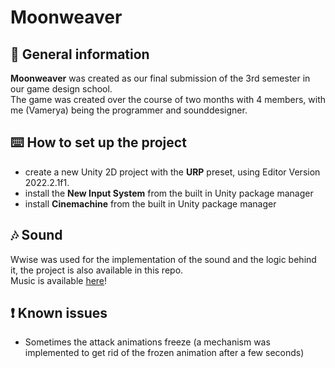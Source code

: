 # Moonweaver

## 🌙 General information

**Moonweaver** was created as our final submission of the 3rd semester in our game design school.  
The game was created over the course of two months with 4 members, with me (Vamerya) being the programmer and sounddesigner.


## ⌨️ How to set up the project
    
- create a new Unity 2D project with the **URP** preset, using Editor Version 2022.2.1f1.
- install the **New Input System** from the built in Unity package manager
- install **Cinemachine** from the built in Unity package manager


## 🎶 Sound

Wwise was used for the implementation of the sound and the logic behind it, the project is also available in this repo.  
Music is available [here](https://soundcloud.com/xvamerya/sets/moonweaver-soundtracks/)!


## ❗ Known issues

- Sometimes the attack animations freeze (a mechanism was implemented to get rid of the frozen animation after a few seconds)

